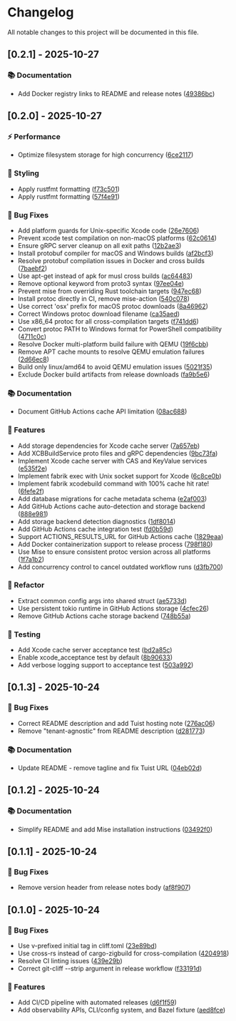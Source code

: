 # Changelog

All notable changes to this project will be documented in this file.

## [0.2.1] - 2025-10-27

### 📚 Documentation

- Add Docker registry links to README and release notes ([49386bc](49386bc80e9900d144047a295a400382b98840f8))

## [0.2.0] - 2025-10-27

### ⚡ Performance

- Optimize filesystem storage for high concurrency ([6ce2117](6ce2117f68b54794b8c804b409899ba699b3e5df))

### 🎨 Styling

- Apply rustfmt formatting ([f73c501](f73c5011df7e428de538cf7339a7cbe7d491ae7b))
- Apply rustfmt formatting ([57f4e91](57f4e919f119352133bcc9d8af93562d9e3dee42))

### 🐛 Bug Fixes

- Add platform guards for Unix-specific Xcode code ([26e7606](26e7606272dccf73b31cefd4d96ecaea4ee64c67))
- Prevent xcode test compilation on non-macOS platforms ([62c0614](62c0614b1cffb913b131d3b6acec66805fc007ac))
- Ensure gRPC server cleanup on all exit paths ([12b2ae3](12b2ae3ecab24189042833c94278ecf8b8ecfb6b))
- Install protobuf compiler for macOS and Windows builds ([af2bcf3](af2bcf3d9b8fe48e9ed91501e4a1fcaf193ebe2f))
- Resolve protobuf compilation issues in Docker and cross builds ([7baebf2](7baebf2fdce02d7bad083ad47a341ce9765c7c08))
- Use apt-get instead of apk for musl cross builds ([ac64483](ac644830eceae96cb55aca9c5c8c7ffe420ecd38))
- Remove optional keyword from proto3 syntax ([97ee04e](97ee04e7caedcf73389d8fcacd82a7594698f90d))
- Prevent mise from overriding Rust toolchain targets ([947ec68](947ec6818011246624e8102e7688c7db955243da))
- Install protoc directly in CI, remove mise-action ([540c078](540c0781a3b897086b879438765426cd46a845ee))
- Use correct 'osx' prefix for macOS protoc downloads ([8a46962](8a46962ffc865235981355e997af11423df39cec))
- Correct Windows protoc download filename ([ca35aed](ca35aed0daab048202c4e52838b75049f8840acd))
- Use x86_64 protoc for all cross-compilation targets ([f741dd6](f741dd6d914b739df8a21e45824af2673241ec5b))
- Convert protoc PATH to Windows format for PowerShell compatibility ([4711c0c](4711c0c07293b7abcaab77434d00ee9ab121d204))
- Resolve Docker multi-platform build failure with QEMU ([19f6cbb](19f6cbb3b3c75bf32eb584072b1586f6e65bdf42))
- Remove APT cache mounts to resolve QEMU emulation failures ([2d66ec8](2d66ec8ef260871ca86f7ce343d6ec1a76d4f2ab))
- Build only linux/amd64 to avoid QEMU emulation issues ([5021f35](5021f3540ff553f1261801d8547afe472f4f9ad0))
- Exclude Docker build artifacts from release downloads ([fa9b5e6](fa9b5e61891790299f748f949ee8f6dea975a244))

### 📚 Documentation

- Document GitHub Actions cache API limitation ([08ac688](08ac6880652e0eaa61a6316ee35d2e9b056f7ea0))

### 🚀 Features

- Add storage dependencies for Xcode cache server ([7a657eb](7a657eb76f0ef9d90de53d4c76f4e1deec3c52dc))
- Add XCBBuildService proto files and gRPC dependencies ([9bc73fa](9bc73fa3254ff6d921380d0b743e109e38d2a48c))
- Implement Xcode cache server with CAS and KeyValue services ([e535f2e](e535f2e233e236d2d337109f7c80134356d997c3))
- Implement fabrik exec with Unix socket support for Xcode ([6c8ce0b](6c8ce0b650ea497a306c4a7855bf739f36a73aad))
- Implement fabrik xcodebuild command with 100% cache hit rate! ([6fefe2f](6fefe2f9e1e2076e80e4041404254bde0eaa8540))
- Add database migrations for cache metadata schema ([e2af003](e2af0032d238da459c75afab9e3170be2fbb2563))
- Add GitHub Actions cache auto-detection and storage backend ([888e981](888e98101dc1e9e2bff9fbee20439cfa9b0f1a58))
- Add storage backend detection diagnostics ([1df8014](1df8014472c7c087e5601e5228721e6450bdef57))
- Add GitHub Actions cache integration test ([fd0b59d](fd0b59dd6c0235f79f8672104e04ffb228c5f0b7))
- Support ACTIONS_RESULTS_URL for GitHub Actions cache ([1829eaa](1829eaa5295c84d1c850ae3515d8654345ae0975))
- Add Docker containerization support to release process ([798f180](798f1805894f0a672b0604c36ab39e204c98b1fb))
- Use Mise to ensure consistent protoc version across all platforms ([1f7a1b2](1f7a1b2729245b4e206acd20ad59f43e31cecae7))
- Add concurrency control to cancel outdated workflow runs ([d3fb700](d3fb70015d5e767d00bf540445d73ae0ef6bbc98))

### 🚜 Refactor

- Extract common config args into shared struct ([ae5733d](ae5733d9e752df48c00dd13e8d53652b4cbbb80f))
- Use persistent tokio runtime in GitHub Actions storage ([4cfec26](4cfec26b17af71b98e045e46290a9c930319567a))
- Remove GitHub Actions cache storage backend ([748b55a](748b55a955e4cb752ef4b9edc14132d708466ae3))

### 🧪 Testing

- Add Xcode cache server acceptance test ([bd2a85c](bd2a85ced2fd49d3ebf698e49ca6cd5d3d101c12))
- Enable xcode_acceptance test by default ([8b90633](8b906337ac627ea7a99d1e7c164e1a6ce49433e4))
- Add verbose logging support to acceptance test ([503a992](503a9920d9f21ea3b130a932a5b699a1d53102d6))

## [0.1.3] - 2025-10-24

### 🐛 Bug Fixes

- Correct README description and add Tuist hosting note ([276ac06](276ac061e95a0bb11d886ae323a46e49771f6f4a))
- Remove "tenant-agnostic" from README description ([d281773](d28177374233652065b11b6e3d0fb32b3cfda505))

### 📚 Documentation

- Update README - remove tagline and fix Tuist URL ([04eb02d](04eb02deafc3caf7e7a23f2ce2f8f5d6fa21a85e))

## [0.1.2] - 2025-10-24

### 📚 Documentation

- Simplify README and add Mise installation instructions ([03492f0](03492f0c1d5c5c4469fab92e0827aa5b2ae34da4))

## [0.1.1] - 2025-10-24

### 🐛 Bug Fixes

- Remove version header from release notes body ([af8f907](af8f9078e922d57ccf30c253409a48ddc00b1dcd))

## [0.1.0] - 2025-10-24

### 🐛 Bug Fixes

- Use v-prefixed initial tag in cliff.toml ([23e89bd](23e89bd67d2e192cf32b158cecfc5f43498027de))
- Use cross-rs instead of cargo-zigbuild for cross-compilation ([4204918](420491843c396b2dfb42d48a6f72fbe0e34938b7))
- Resolve CI linting issues ([439e29b](439e29ba82f4a69ed5c438855fa1aecdba70e83b))
- Correct git-cliff --strip argument in release workflow ([f33191d](f33191dc13de7c62a7217f5d3d38d6791c9b7393))

### 🚀 Features

- Add CI/CD pipeline with automated releases ([d6f1f59](d6f1f590f1cceb0b02b43b524710ee5f4eafbb81))
- Add observability APIs, CLI/config system, and Bazel fixture ([aed8fce](aed8fceee7ba3a7517dfcd540cae3c460a4845e3))


